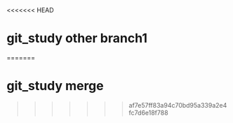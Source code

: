 <<<<<<< HEAD
# git_study other branch1
=======
 # git_study merge
 
>>>>>>> af7e57ff83a94c70bd95a339a2e4fc7d6e18f788
